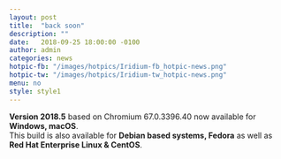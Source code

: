 ```yaml
---
layout: post
title:  "back soon"
description: ""
date:   2018-09-25 18:00:00 -0100
author:	admin
categories: news
hotpic-fb: "/images/hotpics/Iridium-fb_hotpic-news.png"
hotpic-tw: "/images/hotpics/Iridium-tw_hotpic-news.png"
menu: no
style: style1
---
```


**Version 2018.5** based on Chromium 67.0.3396.40 now available for **Windows, macOS**.   
This build is also available for **Debian based systems, Fedora** as well as **Red Hat Enterprise Linux & CentOS**.